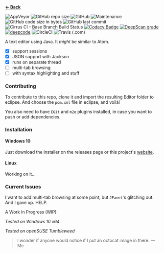 <b><a href="https://terabytetb.github.io">&#8592; Back</a></b>

![AppVeyor](https://img.shields.io/appveyor/build/TerabyteTB/Whirlpool?logo=appveyor)
![GitHub repo size](https://img.shields.io/github/repo-size/TerabyteTB/WhirlpoolEditor)
![GitHub](https://img.shields.io/github/license/TerabyteTB/WhirlpoolEditor)
![Maintenance](https://img.shields.io/maintenance/yes/2021)
![GitHub code size in bytes](https://img.shields.io/github/languages/code-size/TerabyteTB/TextEditor)
![GitHub last commit](https://img.shields.io/github/last-commit/TerabyteTB/WhirlpoolEditor)
![Cirrus CI - Base Branch Build Status](https://img.shields.io/cirrus/github/TerabyteTB/WhirlpoolEditor?color=cyan&label=CirrusCI%20build)
[![Codacy Badge](https://api.codacy.com/project/badge/Grade/fc5074c387d747898c928bfbc208f69d)](https://app.codacy.com/gh/TerabyteTB/WhirlpoolEditor?utm_source=github.com&utm_medium=referral&utm_content=TerabyteTB/WhirlpoolEditor&utm_campaign=Badge_Grade_Settings)
[![DeepScan grade](https://deepscan.io/api/teams/13347/projects/16353/branches/348738/badge/grade.svg)](https://deepscan.io/dashboard#view=project&tid=13347&pid=16353&bid=348738)
[![deepcode](https://www.deepcode.ai/api/gh/badge?key=eyJhbGciOiJIUzI1NiIsInR5cCI6IkpXVCJ9.eyJwbGF0Zm9ybTEiOiJnaCIsIm93bmVyMSI6IlRlcmFieXRlVEIiLCJyZXBvMSI6IldoaXJscG9vbEVkaXRvciIsImluY2x1ZGVMaW50IjpmYWxzZSwiYXV0aG9ySWQiOjI4NDI3LCJpYXQiOjE2MTYyNTg3Mjl9.DHneQZ3ArCV81F7eYmM7_IQkuXcsXbUUM7apJ7gEVXw)](https://www.deepcode.ai/app/gh/TerabyteTB/WhirlpoolEditor/_/dashboard?utm_content=gh%2FTerabyteTB%2FWhirlpoolEditor)
![CircleCI](https://img.shields.io/circleci/build/github/TerabyteTB/WhirlpoolEditor?logo=circleci)
![Travis (.com)](https://img.shields.io/travis/com/TerabyteTB/WhirlpoolEditor?logo=travis)

A text editor using Java. It *might* be similar to Atom.

- [x] support sessions
- [x] JSON support with Jackson
- [x] runs on separate thread
- [ ] multi-tab browsing
- [ ] with syntax highlighting and stuff

### Contributing
To contribute to this repo, clone it and import the resulting Editor folder to eclipse. And choose the ```pom.xml``` file in eclipse, and voil&agrave;!

You also need to have ```EGit``` and ```m2e``` plugins installed, in case you want to push or add dependencies.

### Installation
#### Windows 10
Just download the installer on the releases page or this project's [website](https://terabytetb.github.io/).

#### Linux
Working on it...

### Current Issues

I want to add multi-tab browsing at some point, but ```JPanel```'s glitching out. And I gave up. HELP. 

A Work In Progress (WIP)

*Tested on Windows 10 x64*

*Tested on openSUSE Tumbleweed*

> I wonder if anyone would notice if I put an octocat image in there.
> &mdash; Me
 
